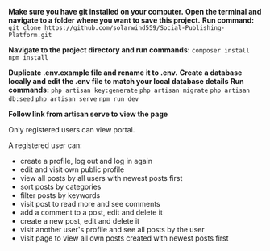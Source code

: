 **Make sure you have git installed on your computer.**
**Open the terminal and navigate to a folder where you want to save this project.**
**Run command:**
``git clone https://github.com/solarwind559/Social-Publishing-Platform.git``

**Navigate to the project directory and run commands:**
``composer install``
``npm install``

**Duplicate .env.example file and rename it to .env.**
**Create a database locally and edit the .env file to match your local database details**
**Run commands:**
``php artisan key:generate``
``php artisan migrate``
``php artisan db:seed``
``php artisan serve``
``npm run dev``

**Follow link from artisan serve to view the page**

Only registered users can view portal.

A registered user can:
- create a profile, log out and log in again
- edit and visit own public profile
- view all posts by all users with newest posts first
- sort posts by categories
- filter posts by keywords
- visit post to read more and see comments
- add a comment to a post, edit and delete it
- create a new post, edit and delete it
- visit another user's profile and see all posts by the user
- visit page to view all own posts created with newest posts first

